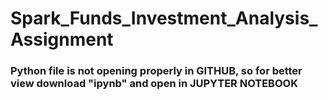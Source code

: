 # Spark_Funds_Investment_Analysis_Assignment

### Python file is not opening properly in GITHUB, so for better view download "ipynb" and open in JUPYTER NOTEBOOK
